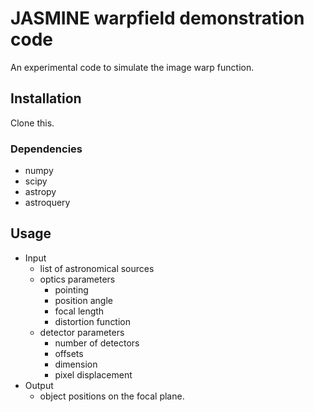 # JASMINE warpfield demonstration code
An experimental code to simulate the image warp function.


## Installation
Clone this.


### Dependencies

- numpy
- scipy
- astropy
- astroquery


## Usage

- Input
    - list of astronomical sources
    - optics parameters
        - pointing
        - position angle
        - focal length
        - distortion function
    - detector parameters
        - number of detectors
        - offsets
        - dimension
        - pixel displacement
- Output
    - object positions on the focal plane.
